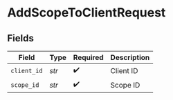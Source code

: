 # AddScopeToClientRequest


## Fields

| Field              | Type               | Required           | Description        |
| ------------------ | ------------------ | ------------------ | ------------------ |
| `client_id`        | *str*              | :heavy_check_mark: | Client ID          |
| `scope_id`         | *str*              | :heavy_check_mark: | Scope ID           |